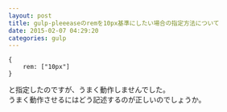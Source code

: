 ```yaml
---
layout: post
title: gulp-pleeeaseのremを10px基準にしたい場合の指定方法について
date: 2015-02-07 04:29:20
categories: gulp
---
```

<!-- {% raw %} -->
<pre><code>{
    rem: ["10px"]
}
</code></pre>

<p>と指定したのですが、うまく動作しませんでした。<br>
うまく動作させるにはどう記述するのが正しいのでしょうか。</p>
<!-- {% endraw %} -->
